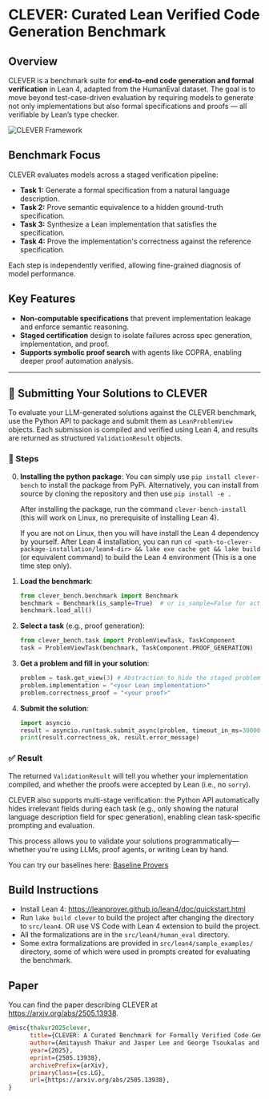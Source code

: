 # CLEVER: Curated Lean Verified Code Generation Benchmark

## Overview

CLEVER is a benchmark suite for **end-to-end code generation and formal verification** in Lean 4, adapted from the HumanEval dataset. The goal is to move beyond test-case-driven evaluation by requiring models to generate not only implementations but also formal specifications and proofs — all verifiable by Lean’s type checker.

![CLEVER Framework](img-clever-overview.png)

## Benchmark Focus

CLEVER evaluates models across a staged verification pipeline:

- **Task 1:** Generate a formal specification from a natural language description.
- **Task 2:** Prove semantic equivalence to a hidden ground-truth specification.
- **Task 3:** Synthesize a Lean implementation that satisfies the specification.
- **Task 4:** Prove the implementation's correctness against the reference specification.

Each step is independently verified, allowing fine-grained diagnosis of model performance.

## Key Features

- **Non-computable specifications** that prevent implementation leakage and enforce semantic reasoning.
- **Staged certification** design to isolate failures across spec generation, implementation, and proof.
- **Supports symbolic proof search** with agents like COPRA, enabling deeper proof automation analysis.

---

## 🚀 Submitting Your Solutions to CLEVER

To evaluate your LLM-generated solutions against the CLEVER benchmark, use the Python API to package and submit them as `LeanProblemView` objects. Each submission is compiled and verified using Lean 4, and results are returned as structured `ValidationResult` objects.

### 🔧 Steps

0. **Installing the python package**:
   You can simply use `pip install clever-bench` to install the package from PyPi.
   Alternatively, you can install from source by cloning the repository and then use `pip install -e .` 
   
   After installing the package, run the command `clever-bench-install` (this will work on Linux, no prerequisite of installing Lean 4).

   If you are not on Linux, then you will have install the Lean 4 dependency by yourself. After Lean 4 installation, you can run `cd <path-to-clever-package-installation/lean4-dir> && lake exe cache get && lake build` (or equivalent command) to build the Lean 4 environment (This is a one time step only).

1. **Load the benchmark**:
   ```python
   from clever_bench.benchmark import Benchmark
   benchmark = Benchmark(is_sample=True)  # or is_sample=False for actual HumanEval problems in `src/lean4/human_eval`
   benchmark.load_all()
   ```

2. **Select a task** (e.g., proof generation):
   ```python
   from clever_bench.task import ProblemViewTask, TaskComponent
   task = ProblemViewTask(benchmark, TaskComponent.PROOF_GENERATION)
   ```

3. **Get a problem and fill in your solution**:
   ```python
   problem = task.get_view(3) # Abstraction to hide the staged problem details and only show relevant fields for the selected task for problem with id 3
   problem.implementation = "<your Lean implementation>"
   problem.correctness_proof = "<your proof>"
   ```

4. **Submit the solution**:
   ```python
   import asyncio
   result = asyncio.run(task.submit_async(problem, timeout_in_ms=30000))
   print(result.correctness_ok, result.error_message)
   ```

### ✅ Result

The returned `ValidationResult` will tell you whether your implementation compiled, and whether the proofs were accepted by Lean (i.e., no `sorry`).

CLEVER also supports multi-stage verification: the Python API automatically hides irrelevant fields during each task (e.g., only showing the natural language description field for spec generation), enabling clean task-specific prompting and evaluation.

This process allows you to validate your solutions programmatically—whether you're using LLMs, proof agents, or writing Lean by hand.

You can try our baselines here: [Baseline Provers](https://github.com/trishullab/clever-prover)


## Build Instructions
- Install Lean 4: https://leanprover.github.io/lean4/doc/quickstart.html
- Run `lake build clever` to build the project after changing the directory to `src/lean4`. OR use VS Code with Lean 4 extension to build the project.
- All the formalizations are in the `src/lean4/human_eval` directory.
- Some extra formalizations are provided in `src/lean4/sample_examples/` directory, some of which were used in prompts created for evaluating the benchmark.

## Paper

You can find the paper describing CLEVER at https://arxiv.org/abs/2505.13938.
```bibtex
@misc{thakur2025clever,
      title={CLEVER: A Curated Benchmark for Formally Verified Code Generation}, 
      author={Amitayush Thakur and Jasper Lee and George Tsoukalas and Meghana Sistla and Matthew Zhao and Stefan Zetzsche and Greg Durrett and Yisong Yue and Swarat Chaudhuri},
      year={2025},
      eprint={2505.13938},
      archivePrefix={arXiv},
      primaryClass={cs.LG},
      url={https://arxiv.org/abs/2505.13938}, 
}
```
